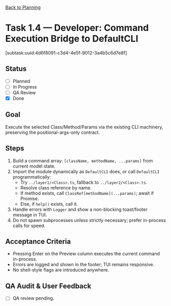 [Back to Planning](./planning.md)

# Task 1.4 — Developer: Command Execution Bridge to DefaultCLI

[subtask:uuid:4d6f8091-c3d4-4e5f-9012-3a4b5c6d7e8f]

## Status
- [ ] Planned
- [ ] In Progress
- [ ] QA Review
- [x] Done

## Goal
Execute the selected Class/Method/Params via the existing CLI machinery, preserving the positional-args-only contract.

## Steps
1. Build a command array: `[className, methodName, ...params]` from current model state.
2. Import the module dynamically as `DefaultCLI` does, or call `DefaultCLI` programmatically:
   - Try `../layer1/<Class>.ts`, fallback to `../layer2/<Class>.ts`.
   - Resolve class reference by name.
   - If method exists, call `ClassRef[methodName](...params)`; await if Promise.
   - Else, if `help()` exists, call it.
3. Handle errors with `Logger` and show a non-blocking toast/footer message in TUI.
4. Do not spawn subprocesses unless strictly necessary; prefer in-process calls for speed.

## Acceptance Criteria
- Pressing Enter on the Preview column executes the current command in-process.
- Errors are logged and shown in the footer; TUI remains responsive.
- No shell-style flags are introduced anywhere.

## QA Audit & User Feedback
- [ ] QA review pending.